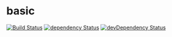 # basic

[![Build Status](https://travis-ci.org/nathanielinman/basic.svg?branch=master)](https://travis-ci.org/nathanielinman/basic) [![dependency Status](https://david-dm.org/nathanielinman/basic/status.svg?style=flat)](https://david-dm.org/nathanielinman/basic) [![devDependency Status](https://david-dm.org/nathanielinman/basic/dev-status.svg?style=flat)](https://david-dm.org/nathanielinman/basic#info=devDependencies)
